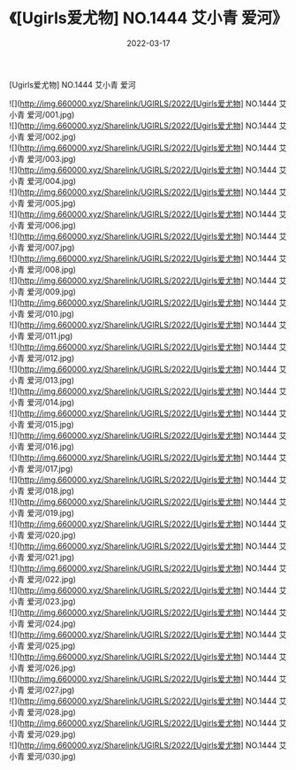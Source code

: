 ﻿---
layout: post
title:  《[Ugirls爱尤物] NO.1444 艾小青 爱河》
date:   2022-03-17
img: http://img.660000.xyz/Sharelink/UGIRLS/2022/[Ugirls爱尤物] NO.1444 艾小青 爱河/000.jpg
categories: [美女, 清纯, 唯美]
---

[Ugirls爱尤物] NO.1444 艾小青 爱河

 ![](http://img.660000.xyz/Sharelink/UGIRLS/2022/[Ugirls爱尤物] NO.1444 艾小青 爱河/001.jpg) <br>![](http://img.660000.xyz/Sharelink/UGIRLS/2022/[Ugirls爱尤物] NO.1444 艾小青 爱河/002.jpg) <br>![](http://img.660000.xyz/Sharelink/UGIRLS/2022/[Ugirls爱尤物] NO.1444 艾小青 爱河/003.jpg) <br>![](http://img.660000.xyz/Sharelink/UGIRLS/2022/[Ugirls爱尤物] NO.1444 艾小青 爱河/004.jpg) <br>![](http://img.660000.xyz/Sharelink/UGIRLS/2022/[Ugirls爱尤物] NO.1444 艾小青 爱河/005.jpg) <br>![](http://img.660000.xyz/Sharelink/UGIRLS/2022/[Ugirls爱尤物] NO.1444 艾小青 爱河/006.jpg) <br>![](http://img.660000.xyz/Sharelink/UGIRLS/2022/[Ugirls爱尤物] NO.1444 艾小青 爱河/007.jpg) <br>![](http://img.660000.xyz/Sharelink/UGIRLS/2022/[Ugirls爱尤物] NO.1444 艾小青 爱河/008.jpg) <br>![](http://img.660000.xyz/Sharelink/UGIRLS/2022/[Ugirls爱尤物] NO.1444 艾小青 爱河/009.jpg) <br>![](http://img.660000.xyz/Sharelink/UGIRLS/2022/[Ugirls爱尤物] NO.1444 艾小青 爱河/010.jpg) <br>![](http://img.660000.xyz/Sharelink/UGIRLS/2022/[Ugirls爱尤物] NO.1444 艾小青 爱河/011.jpg) <br>![](http://img.660000.xyz/Sharelink/UGIRLS/2022/[Ugirls爱尤物] NO.1444 艾小青 爱河/012.jpg) <br>![](http://img.660000.xyz/Sharelink/UGIRLS/2022/[Ugirls爱尤物] NO.1444 艾小青 爱河/013.jpg) <br>![](http://img.660000.xyz/Sharelink/UGIRLS/2022/[Ugirls爱尤物] NO.1444 艾小青 爱河/014.jpg) <br>![](http://img.660000.xyz/Sharelink/UGIRLS/2022/[Ugirls爱尤物] NO.1444 艾小青 爱河/015.jpg) <br>![](http://img.660000.xyz/Sharelink/UGIRLS/2022/[Ugirls爱尤物] NO.1444 艾小青 爱河/016.jpg) <br>![](http://img.660000.xyz/Sharelink/UGIRLS/2022/[Ugirls爱尤物] NO.1444 艾小青 爱河/017.jpg) <br>![](http://img.660000.xyz/Sharelink/UGIRLS/2022/[Ugirls爱尤物] NO.1444 艾小青 爱河/018.jpg) <br>![](http://img.660000.xyz/Sharelink/UGIRLS/2022/[Ugirls爱尤物] NO.1444 艾小青 爱河/019.jpg) <br>![](http://img.660000.xyz/Sharelink/UGIRLS/2022/[Ugirls爱尤物] NO.1444 艾小青 爱河/020.jpg) <br>![](http://img.660000.xyz/Sharelink/UGIRLS/2022/[Ugirls爱尤物] NO.1444 艾小青 爱河/021.jpg) <br>![](http://img.660000.xyz/Sharelink/UGIRLS/2022/[Ugirls爱尤物] NO.1444 艾小青 爱河/022.jpg) <br>![](http://img.660000.xyz/Sharelink/UGIRLS/2022/[Ugirls爱尤物] NO.1444 艾小青 爱河/023.jpg) <br>![](http://img.660000.xyz/Sharelink/UGIRLS/2022/[Ugirls爱尤物] NO.1444 艾小青 爱河/024.jpg) <br>![](http://img.660000.xyz/Sharelink/UGIRLS/2022/[Ugirls爱尤物] NO.1444 艾小青 爱河/025.jpg) <br>![](http://img.660000.xyz/Sharelink/UGIRLS/2022/[Ugirls爱尤物] NO.1444 艾小青 爱河/026.jpg) <br>![](http://img.660000.xyz/Sharelink/UGIRLS/2022/[Ugirls爱尤物] NO.1444 艾小青 爱河/027.jpg) <br>![](http://img.660000.xyz/Sharelink/UGIRLS/2022/[Ugirls爱尤物] NO.1444 艾小青 爱河/028.jpg) <br>![](http://img.660000.xyz/Sharelink/UGIRLS/2022/[Ugirls爱尤物] NO.1444 艾小青 爱河/029.jpg) <br>![](http://img.660000.xyz/Sharelink/UGIRLS/2022/[Ugirls爱尤物] NO.1444 艾小青 爱河/030.jpg) <br>
